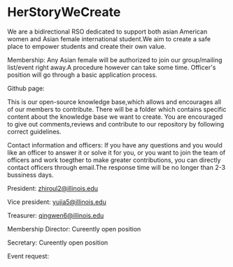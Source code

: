 # HerStoryWeCreate
We are a bidirectional RSO dedicated to support both asian American women and Asian female international student.We aim to create a safe place to empower students and create their own value.

Membership:
Any Asian female will be authorized to join our group/mailing list/event right away.A procedure however can take some time.
Officer's position will go through a basic application process.

Github page:

This is our open-source knowledge base,which allows and encourages all of our members to contribute.
There will be a folder which contains specific content about the knowledge base we want to create.
You are encouraged to give out comments,reviews and contribute to our repository by following correct guidelines.


Contact information and officers:
If you have any questions and you would like an officer to answer it or solve it for you, or you want to join the team of officers and work toegther to make greater contributions, you can directly contact officers through email.The response time will be no longer than 2-3 bussiness days.

President:
zhiroul2@illinois.edu

Vice president:
yujia5@illinois.edu

Treasurer:
qingwen6@illinois.edu

Membership Director:
Cureently open position

Secretary:
Cureently open position

Event request:


